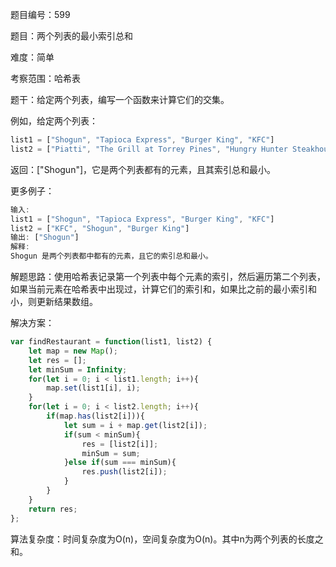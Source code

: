 题目编号：599

题目：两个列表的最小索引总和

难度：简单

考察范围：哈希表

题干：给定两个列表，编写一个函数来计算它们的交集。

例如，给定两个列表：
```javascript
list1 = ["Shogun", "Tapioca Express", "Burger King", "KFC"]
list2 = ["Piatti", "The Grill at Torrey Pines", "Hungry Hunter Steakhouse", "Shogun"]
```
返回：["Shogun"]，它是两个列表都有的元素，且其索引总和最小。

更多例子：
```javascript
输入:
list1 = ["Shogun", "Tapioca Express", "Burger King", "KFC"]
list2 = ["KFC", "Shogun", "Burger King"]
输出: ["Shogun"]
解释: 
Shogun 是两个列表都中都有的元素，且它的索引总和最小。
```

解题思路：使用哈希表记录第一个列表中每个元素的索引，然后遍历第二个列表，如果当前元素在哈希表中出现过，计算它们的索引和，如果比之前的最小索引和小，则更新结果数组。

解决方案：

```javascript
var findRestaurant = function(list1, list2) {
    let map = new Map();
    let res = [];
    let minSum = Infinity;
    for(let i = 0; i < list1.length; i++){
        map.set(list1[i], i);
    }
    for(let i = 0; i < list2.length; i++){
        if(map.has(list2[i])){
            let sum = i + map.get(list2[i]);
            if(sum < minSum){
                res = [list2[i]];
                minSum = sum;
            }else if(sum === minSum){
                res.push(list2[i]);
            }
        }
    }
    return res;
};
```

算法复杂度：时间复杂度为O(n)，空间复杂度为O(n)。其中n为两个列表的长度之和。